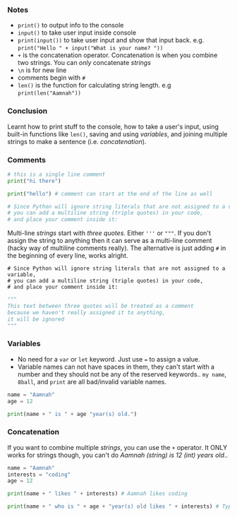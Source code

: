 ### Notes

- `print()` to output info to the console
- `input()` to take user input inside console
- `print(input())` to take user input and show that input back. e.g. `print("Hello " + input("What is your name? "))`
- `+` is the concatenation operator. Concatenation is when you combine two strings. You can _only_ concatenate _strings_
- `\n` is for new line
- comments begin with `#`
- `len()` is the function for calculating string length. e.g `print(len("Aamnah"))`

### Conclusion

Learnt how to print stuff to the console, how to take a user's input, using built-in functions like `len()`, saving and using _variables_, and joining multiple strings to make a sentence (i.e. _concatenation_).

### Comments

```python
# this is a single line comment
print("hi there")
```

```python
print("hello") # comment can start at the end of the line as well
```

```python
# Since Python will ignore string literals that are not assigned to a variable,
# you can add a multiline string (triple quotes) in your code,
# and place your comment inside it:
```

Multi-line _strings_ start with _three quotes_. Either `'''` or `"""`. If you don't assign the string to anything then it can serve as a multi-line comment (hacky way of multiline comments really). The alternative is just adding `#` in the beginning of every line, works alright.

```
# Since Python will ignore string literals that are not assigned to a variable,
# you can add a multiline string (triple quotes) in your code,
# and place your comment inside it:
```

```python
"""
This text between three quotes will be treated as a comment
because we haven't really assigned it to anything,
it will be ignored
"""
```

### Variables

- No need for a `var` or `let` keyword. Just use `=` to assign a value.
- Variable names can not have spaces in them, they can't start with a number and they should not be any of the reserved keywords.. `my name`, `8ball`, and `print` are all bad/invalid variable names.

```python
name = "Aamnah"
age = 12

print(name + " is " + age "year(s) old.")
```

### Concatenation

If you want to combine multiple _strings_, you can use the `+` operator. It ONLY works for strings though, you can't do _Aamnah (string) is 12 (int) years old_..

```python
name = "Aamnah"
interests = "coding"
age = 12
```

```python
print(name + " likes " + interests) # Aamnah likes coding
```

```python
print(name + " who is " + age + "year(s) old likes " + interests) # TypeError: can only concatenate str (not "int") to str
```
